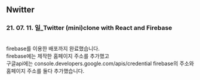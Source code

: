 ## Nwitter

### 21. 07. 11. 일\_Twitter (mini)clone with React and Firebase
<br>
firebase를 이용한 배포까지 완료했습니다.<br>    
firebase에는 제작한 홈페이지 주소를 추가했고<br>    
구글api에는 console.developers.google.com/apis/credential  firebase의 주소와 홈페이지 주소를 둘다 추가했습니다.
